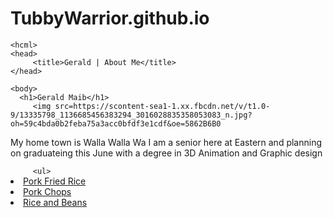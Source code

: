 # TubbyWarrior.github.io

    <hcml>
    <head>
         <title>Gerald | About Me</title>
    </head>

    <body>
      <h1>Gerald Maib</h1>
         <img src=https://scontent-sea1-1.xx.fbcdn.net/v/t1.0-9/13335798_1136685456383294_3016028835358053083_n.jpg?oh=59c4bda0b2feba75a3acc0bfdf3e1cdf&oe=5862B6B0

 

 <p> My home town is Walla Walla Wa I am a senior here at Eastern and planning on graduateing this June with a degree in 3D Animation and Graphic design</P

         <ul>
  <li><a href=>Pork Fried Rice</a></li>
  <li><a href=>Pork Chops</a></li>
  <li><a href=>Rice and Beans</a></li>
  <ul>
    
  </html>
            
